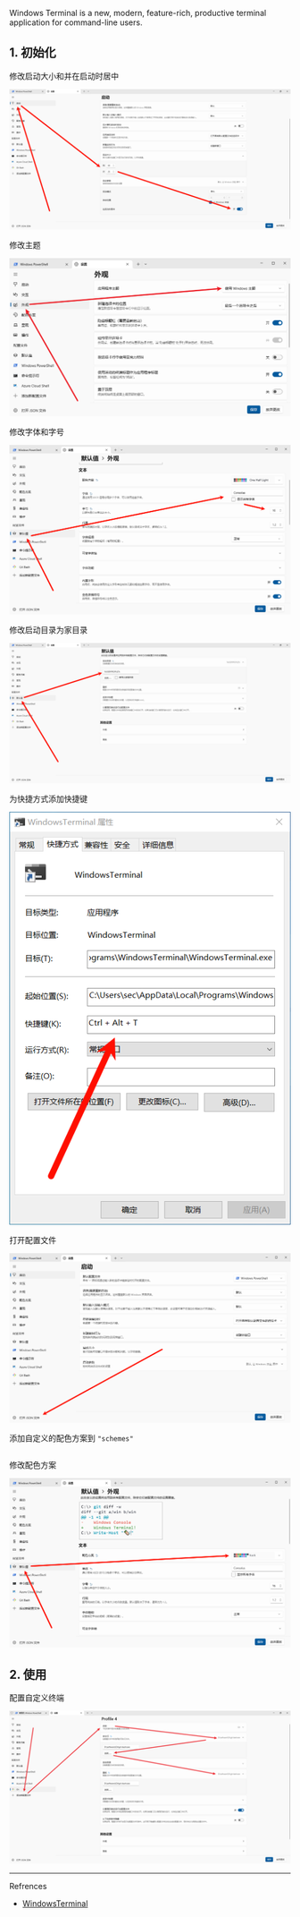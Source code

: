 Windows Terminal is a new, modern, feature-rich, productive terminal application for command-line users.

## 1. 初始化

修改启动大小和并在启动时居中

![修改启动大小和并在启动时居中](./../../../../../../images/Windows%20Terminal/%E4%BF%AE%E6%94%B9%E5%90%AF%E5%8A%A8%E5%A4%A7%E5%B0%8F%E5%92%8C%E5%B9%B6%E5%9C%A8%E5%90%AF%E5%8A%A8%E6%97%B6%E5%B1%85%E4%B8%AD.png)

修改主题

![修改主题](./../../../../../../images/Windows%20Terminal/%E4%BF%AE%E6%94%B9%E4%B8%BB%E9%A2%98.png)

修改字体和字号

![修改字体和字号](./../../../../../../images/Windows%20Terminal/%E4%BF%AE%E6%94%B9%E5%AD%97%E4%BD%93%E5%92%8C%E5%AD%97%E5%8F%B7.png)

修改启动目录为家目录

![修改启动目录为家目录](./../../../../../../images/Windows%20Terminal/%E4%BF%AE%E6%94%B9%E5%90%AF%E5%8A%A8%E7%9B%AE%E5%BD%95%E4%B8%BA%E5%AE%B6%E7%9B%AE%E5%BD%95.png)

为快捷方式添加快捷键

![为快捷方式添加快捷键](./../../../../../../images/Windows%20Terminal/%E4%B8%BA%E5%BF%AB%E6%8D%B7%E6%96%B9%E5%BC%8F%E6%B7%BB%E5%8A%A0%E5%BF%AB%E6%8D%B7%E9%94%AE.png)

打开配置文件

![打开配置文件](./../../../../../../images/Windows%20Terminal/%E6%89%93%E5%BC%80%E9%85%8D%E7%BD%AE%E6%96%87%E4%BB%B6.png)

添加自定义的配色方案到 `"schemes"`

```

```

修改配色方案

![修改配色方案](./../../../../../../images/Windows%20Terminal/%E4%BF%AE%E6%94%B9%E9%85%8D%E8%89%B2%E6%96%B9%E6%A1%88.png)

## 2. 使用

配置自定义终端

![配置自定义终端](./../../../../../../images/Windows%20Terminal/%E9%85%8D%E7%BD%AE%E8%87%AA%E5%AE%9A%E4%B9%89%E7%BB%88%E7%AB%AF.png)

---

Refrences

- [WindowsTerminal](https://github.com/microsoft/terminal)

